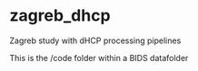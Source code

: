 # zagreb_dhcp

Zagreb study with dHCP processing pipelines

This is the /code folder within a BIDS datafolder
